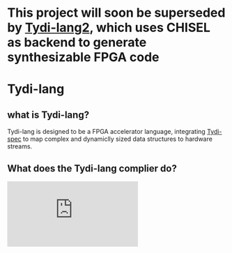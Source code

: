 # This project will soon be superseded by [Tydi-lang2](https://github.com/twoentartian/tydi-lang-2), which uses CHISEL as backend to generate synthesizable FPGA code

# Tydi-lang

## what is Tydi-lang?

Tydi-lang is designed to be a FPGA accelerator language, integrating [Tydi-spec](https://ieeexplore.ieee.org/document/9098092) to map complex and dynamiclly sized data structures to hardware streams.

## What does the Tydi-lang complier do?

![tydi-lang_front_end](https://github.com/twoentartian/tydi-lang/raw/main/img/tydi-lang_front_end.drawio.pdf)